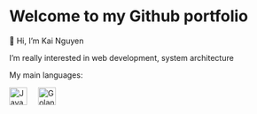 # Welcome to my Github portfolio
👋 Hi, I’m Kai Nguyen

I’m really interested in web development, system architecture

My main languages:

<img src="https://upload.wikimedia.org/wikipedia/commons/6/6a/JavaScript-logo.png" alt="Javascript" width="32"/> 	&nbsp; 	&nbsp;
<img src="https://cdn.picpng.com/logo/language-logo-python-44976.png](https://www.google.com/search?q=golang+logo&tbm=isch&ved=2ahUKEwifv4nKqZL7AhXhKKYKHVT-Da8Q2-cCegQIABAA&oq=golang+logo&gs_lcp=CgNpbWcQAzIECAAQQzIFCAAQgAQyBQgAEIAEMgUIABCABDIGCAAQBRAeMgYIABAFEB4yBggAEAUQHjIGCAAQCBAeMgYIABAIEB4yBggAEAgQHlDtAljUB2C5CWgAcAB4AIABc4gB-gSSAQMxLjWYAQCgAQGqAQtnd3Mtd2l6LWltZ8ABAQ&sclient=img&ei=8N1jY5-HDOHRmAXU_Lf4Cg&bih=780&biw=1536#imgrc=ai4oBoqr9_Y-dM" alt="Golang" width="32"/>
